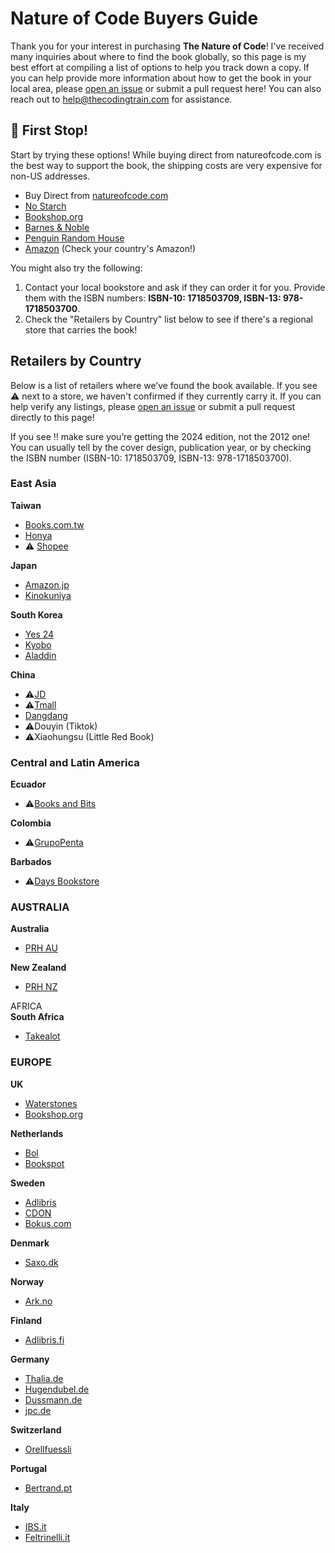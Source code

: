 # Nature of Code Buyers Guide

Thank you for your interest in purchasing **The Nature of Code**! I've received many inquiries about where to find the book globally, so this page is my best effort at compiling a list of options to help you track down a copy. If you can help provide more information about how to get the book in your local area, please [open an issue](https://github.com/nature-of-code/buyers-guide/issues) or submit a pull request here! You can also reach out to help@thecodingtrain.com for assistance.

## 🚉 First Stop!

Start by trying these options! While buying direct from natureofcode.com is the best way to support the book, the shipping costs are very expensive for non-US addresses.

* Buy Direct from [natureofcode.com](http://natureofcode.com)  
* [No Starch](https://nostarch.com/nature-code)  
* [Bookshop.org](https://bookshop.org/p/books/the-nature-of-code-daniel-shiffman/20597363?ean=9781718503700)  
* [Barnes & Noble](https://www.barnesandnoble.com/w/the-nature-of-code-daniel-shiffman/1114086024)  
* [Penguin Random House](https://www.penguinrandomhouse.com/books/739590/the-nature-of-code-by-daniel-shiffman/)  
* [Amazon](https://amzn.to/4e3243y) (Check your country's Amazon!)

You might also try the following:

1. Contact your local bookstore and ask if they can order it for you. Provide them with the ISBN numbers: **ISBN-10: 1718503709, ISBN-13: 978-1718503700**.  
2. Check the "Retailers by Country" list below to see if there's a regional store that carries the book!

## Retailers by Country

Below is a list of retailers where we’ve found the book available. If you see ⚠️ next to a store, we haven't confirmed if they currently carry it. If you can help verify any listings, please [open an issue](https://github.com/nature-of-code/buyers-guide/issues) or submit a pull request directly to this page! 

If you see ‼️ make sure you’re getting the 2024 edition, not the 2012 one! You can usually tell by the cover design, publication year, or by checking the ISBN number (ISBN-10: 1718503709, ISBN-13: 978-1718503700).

### East Asia

**Taiwan**

* [Books.com.tw](https://www.books.com.tw/products/F01a368933?sloc=main)  
* [Honya](https://www.sanmin.com.tw/product/index/013244388)  
* ⚠️ [Shopee](https://shopee.tw/) 

**Japan**

* [Amazon.jp](https://www.amazon.co.jp/dp/1718503709?ref_=cm_sw_r_cp_ud_dp_7F31846DFXY47TCHZGXD)   
* [Kinokuniya](https://www.kinokuniya.co.jp/f/dsg-02-9781718503700)

**South Korea**

* [Yes 24](https://www.yes24.com/Product/Goods/122510645)  
* [Kyobo](https://product.kyobobook.co.kr/detail/S000209056985)  
* [Aladdin](https://www.aladin.co.kr/shop/wproduct.aspx?ItemId=323217460)

**China**

* ⚠️[JD](https://corporate.jd.com/)  
* ⚠️[Tmall](https://www.tmall.com/)  
* [Dangdang](http://product.dangdang.com/11826562379.html)  
* ⚠️Douyin (Tiktok)  
* ⚠️Xiaohungsu (Little Red Book)

### Central and Latin America

**Ecuador**

* ⚠️[Books and Bits](https://www.booksandbits.ec/)

**Colombia**

* ⚠️[GrupoPenta](https://www.facebook.com/ByTheBookGeek/)

**Barbados**

* ⚠️[Days Bookstore](https://daysbookstore.com/)

### AUSTRALIA

**Australia**

* [PRH AU](https://www.penguin.com.au/books/the-nature-of-code-9781718503700)

**New Zealand**

* [PRH NZ](https://www.penguin.co.nz/books/the-nature-of-code-9781718503700)

AFRICA  
**South Africa**

* [Takealot](https://www.takealot.com/the-nature-of-code/PLID93921095)

### EUROPE

**UK**

* [Waterstones](https://www.waterstones.com/book/the-nature-of-code/daniel-shiffman/9781718503700)  
* [Bookshop.org](https://uk.bookshop.org/p/books/the-nature-of-code-daniel-shiffman/7678653?ean=9781718503700)

**Netherlands**

* [Bol](https://www.bol.com/nl/nl/p/the-nature-of-code/9300000169959900/?bltgh=lE-x4NOoIOJTxR5XVYtADA.2_6.7.ProductImage)  
* [Bookspot](https://www.bruna.nl/engelse-boeken/the-nature-of-code-9781718503700)

**Sweden**

* [Adlibris](https://www.adlibris.com/se/bok/the-nature-of-code-9781718503700)  
* [CDON](https://cdon.se/produkt/the-nature-of-code-haftad-eng-375c075606e555ca/)  
* [Bokus.com](https://www.bokus.com/bok/9781718503700/the-nature-of-code/)

**Denmark**

* [Saxo.dk](https://www.saxo.com/dk/the-nature-of-code_bog_9781718503700)

**Norway**

* [Ark.no](https://www.ark.no/produkt/boker/fagboker/the-nature-of-code-9781718503700)

**Finland**

* [Adlibris.fi](https://www.adlibris.com/se/bok/the-nature-of-code-9781718503700)

**Germany**

* [Thalia.de](https://www.thalia.de/shop/home/artikeldetails/A1069471844)  
* [Hugendubel.de](https://www.hugendubel.de/de/buch_kartoniert/daniel_shiffman-the_nature_of_code-46872129-produkt-details.html)  
* [Dussmann.de](https://www.kulturkaufhaus.de/de/detail/ISBN-9781718503700/Shiffman-Daniel/The-Nature-of-Code)
* [jpc.de](https://www.jpc.de/jpcng/books/detail/-/art/daniel-shiffman-the-nature-of-code/hnum/11604385)

**Switzerland**

* [Orellfuessli](https://www.orellfuessli.ch/shop/home/artikeldetails/A1069471844)

**Portugal**

* [Bertrand.pt](https://www.bertrand.pt/livro/the-nature-of-code-daniel-shiffman/29938217)

**Italy**

* [IBS.it](https://www.ibs.it/nature-of-code-simulating-natural-libro-inglese-daniel-shiffman/e/9781718503700?queryId=06dc47217b677370a38221478453deab)  
* [Feltrinelli.it](https://www.lafeltrinelli.it/nature-of-code-simulating-natural-libro-inglese-daniel-shiffman/e/9781718503700?queryId=fc669c1d763acbe6254858e9a89aaba5)


